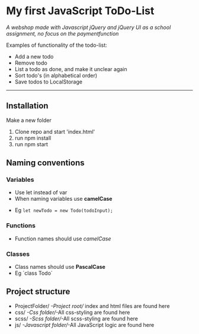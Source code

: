 # My first JavaScript ToDo-List

_A webshop made with Javascript jQuery and jQuery UI as a school assignment, no focus on the paymentfunction_

Examples of functionality of the todo-list:

- Add a new todo
- Remove todo
- List a todo as done, and make it unclear again
- Sort todo's (in alphabetical order)
- Save todos to LocalStorage

---

## Installation

Make a new folder

1. Clone repo and start 'index.html'
2. run npm install
3. run npm start

## Naming conventions

### Variables

- Use let instead of var
- When naming variables use **camelCase**

* Eg `let newTodo = new Todo(todoInput);`

### Functions

- Function names should use _camelCase_

### Classes

- Class names should use **PascalCase**
- Eg ´class Todo´

## Project structure

- ProjectFolder/ _-Project root/_ index and html files are found here
- css/ _-Css folder/_-All css-styling are found here
- scss/ _-Scss folder/_-All scss-styling are found here
- js/ _-Javascript folder/_-All JavaScript logic are found here
